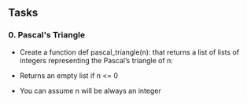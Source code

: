 ## Tasks

### 0. Pascal's Triangle
- Create a function def pascal_triangle(n): that returns a list of lists of integers representing the Pascal’s triangle of n:

- Returns an empty list if n <= 0

- You can assume n will be always an integer
